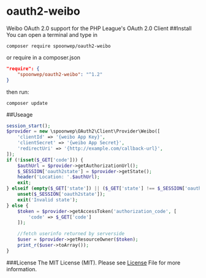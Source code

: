 # oauth2-weibo
Weibo OAuth 2.0 support for the PHP League's OAuth 2.0 Client
##Install
You can open a terminal and type in
```shell
composer require spoonwep/oauth2-weibo
```
or require in a composer.json
```json
"require": {
	"spoonwep/oauth2-weibo": "^1.2"
}
```
then run:
```shell
composer update
```
##Useage
```php
session_start();
$provider = new \spoonwep\OAuth2\Client\Provider\Weibo([
	'clientId' => '{weibo App Key}',
	'clientSecret' => '{weibo App Secret}',
	'redirectUri' => '{http://example.com/callback-url}',
]);
if (!isset($_GET['code'])) {
	$authUrl = $provider->getAuthorizationUrl();
	$_SESSION['oauth2state'] = $provider->getState();
	header('Location: '.$authUrl);
	exit;
} elseif (empty($_GET['state']) || ($_GET['state'] !== $_SESSION['oauth2state'])) {
	unset($_SESSION['oauth2state']);
	exit('Invalid state');
} else {
	$token = $provider->getAccessToken('authorization_code', [
		'code' => $_GET['code']
	]);

	//fetch userinfo returned by serverside
	$user = $provider->getResourceOwner($token);
	print_r($user->toArray());
}
```
###License
The MIT License (MIT). Please see [License](https://github.com/spoonwep/oauth2-weibo/blob/master/LICENSE.txt) File for more information.

